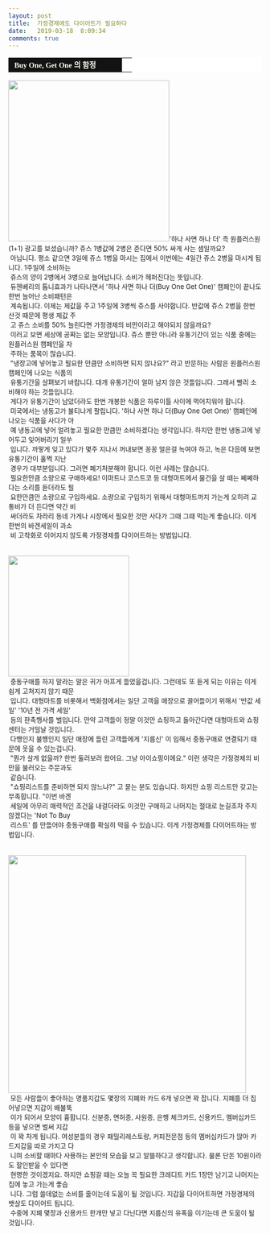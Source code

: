 ```yaml
---
layout: post
title:  가정경제에도 다이어트가 필요하다
date:   2019-03-18  8:09:34
comments: true
---
```





<table width="99%" bgcolor="#ffffff" cellspacing="1" cellpadding="2"><tbody><tr><td width="210" bgcolor="#141313" style-="border-bottom:#141313 1px solid; border-left:#141313 1px solid; border-top:#141313 1px solid; &#13;&#10;border-right:#141313 1px solid"><span style="color: rgb(0, 0, 0); font-family: 맑은 고딕, dotum, verdana; font-size: 11pt;"><strong><span syle="font-size:11pt"><font color="#fffff0">&nbsp;Buy One, Get One 의 함정</font></span></strong></span></td><td style="border-width: 0px 0px 1px; border-style: solid; border-color: rgb(255, 255, 255) rgb(255, 255, 255) rgb(20, 19, 19);"><span style="font-size: 11pt;"><font color="#000000">&nbsp;</font></span></td></tr></tbody></table><p></p><span style="font-size: 10pt;"><span data-url="https://t1.daumcdn.net/cfile/tistory/185E6A244CCEBA340C?download" data-lightbox="lightbox"><img width="320" height="240" style="height: auto; cursor: pointer; max-width: 100%;" alt="" src="https://t1.daumcdn.net/cfile/tistory/185E6A244CCEBA340C" filename="개4.jpg" filemime="image/jpeg"></span></span><span style="font-size: 10pt;">﻿</span><font size="2">'하나 사면 하나 더' 즉 원플러스원(1+1) 광고를 보셨습니까? 쥬스 1병값에 2병은 준다면 50% 싸게 사는 셈일까요?<br> &nbsp;아닙니다. 평소 같으면 3일에 쥬스 1병을 마시는 집에서 이번에는 4일간 쥬스 2병을 마시게 됩니다. 1주일에 소비하는 <br>&nbsp;쥬스의 양이 2병에서 3병으로 늘어납니다. 소비가 헤퍼진다는 뜻입니다.<br> &nbsp;듀젠베리의 톱니효과가 나타나면서 '하나 사면 하나 더(Buy One Get One)' 캠페인이 끝나도 한번 늘어난 소비패턴은<br>&nbsp;계속됩니다. 이제는 제값을 주고 1주일에 3병씩 쥬스를 사야합니다. 반값에 쥬스 2병을 한번 산것 때문에 평생 제값 주<br>&nbsp;고 쥬스 소비를 50% 늘린다면 가정경제의 비만이라고 해야되지 않을까요?<br> &nbsp;이러고 보면 세상에 공짜는 없는 모양입니다. 쥬스 뿐만 아니라 유통기간이 있는 식품 중에는 원플러스원 캠페인을 자<br>&nbsp;주하는 품목이 많습니다.<br> &nbsp;"냉장고에 넣어놓고 필요한 만큼만 소비하면 되지 않나요?" 라고 반문하는 사람은 원플러스원 캠페인에 나오는 식품의<br>&nbsp;유통기간을 살펴보기 바랍니다. 대개 유통기간이 얼마 남지 않은 것들입니다. 그래서 빨리 소비해야 하는 것들입니다.<br> &nbsp;게다가 유통기간이 남았더라도 한번 개봉한 식품은 하루이틀 사이에 먹어치워야 합니다.<br> &nbsp;미국에서는 냉동고가 불티나게 팔립니다. '하나 사면 하나 더(Buy One Get One)' 캠페인에 나오는 식품을 사다가 아<br>&nbsp;예 냉동고에 넣어 얼려놓고 필요한 만큼만 소비하겠다는 생각입니다. 하지만 한번 냉동고에 넣어두고 잊어버리기 일쑤<br>&nbsp;입니다. 까맣게 잊고 있다가 몇주 지나서 꺼내보면 꽁꽁 얼은걸 녹여야 하고, 녹은 다음에 보면 유통기간이 훌쩍 지난 <br>&nbsp;경우가 대부분입니다. 그러면 폐기처분해야 합니다. 이런 사례는 많습니다.<br> &nbsp;필요한만큼 소량으로 구매하세요! 이마트나 코스트코 등 대형마트에서 물건을 살 때는 쩨쩨하다는 소리를 듣더라도 필<br>&nbsp;요한만큼만 소량으로 구입하세요. 소량으로 구입하기 위해서 대형마트까지 가는게 오히려 교통비가 더 든다면 약간 비<br>&nbsp;싸더라도 차라리 동네 가게나 시장에서 필요한 것만 사다가 그때 그때 먹는게 좋습니다. 이게 한번의 바겐세일이 과소<br>&nbsp;비 고착화로 이어지지 않도록 가정경제를 다이어트하는 방법입니다.<br><br><br><span data-url="https://t1.daumcdn.net/cfile/tistory/165E6A244CCEBA330B?download" data-lightbox="lightbox"><img width="240" height="320" style="height: auto; cursor: pointer; max-width: 100%;" alt="" src="https://t1.daumcdn.net/cfile/tistory/165E6A244CCEBA330B" filename="개.jpg" filemime="image/jpeg"></span><br>&nbsp;충동구매를 하지 말라는 말은 귀가 아프게 들었을겁니다. 그런데도 또 듣게 되는 이유는 이게 쉽게 고쳐지지 않기 때문<br>&nbsp;입니다. 대형마트를 비롯해서 백화점에서는 일단 고객을 매장으로 끌어들이기 위해서 '반값 세일' '10년 전 가격 세일'<br> &nbsp;등의 판촉행사를 벌입니다. 만약 고객들이 정말 이것만 쇼핑하고 돌아간다면 대형마트와 쇼핑센터는 거덜날 것입니다.<br> &nbsp;다행인지 불행인지 일단 매장에 들린 고객들에게 '지름신' 이 임해서 충동구매로 연결되기 때문에 웃을 수 있는겁니다.<br> &nbsp;"뭔가 살게 없을까? 한번 둘러보러 왔어요. 그냥 아이쇼핑이에요." 이런 생각은 가정경제의 비만을 불러오는 주문과도<br>&nbsp;같습니다.<br> &nbsp;"쇼핑리스트를 준비하면 되지 않느냐?" 고 묻는 분도 있습니다. 하지만 쇼핑 리스트만 갖고는 부족합니다. "이번 바겐<br>&nbsp;세일에 아무리 매력적인 조건을 내걸더라도 이것만 구매하고 나머지는 절대로 눈길조차 주지 않겠다는 'Not To Buy <br> &nbsp;리스트' 를 만들어야 충동구매를 확실히 막을 수 있습니다. 이게 가정경제를 다이어트하는 방법입니다.<br><br><br><span data-url="https://t1.daumcdn.net/cfile/tistory/195E6A244CCEBA340D?download" data-lightbox="lightbox"><img width="473" height="936" style="height: auto; cursor: pointer; max-width: 100%;" alt="" src="https://t1.daumcdn.net/cfile/tistory/195E6A244CCEBA340D" filename="돈.jpg" filemime="image/jpeg"></span><br>&nbsp;모든 사람들이 좋아하는 명품지갑도 몇장의 지폐와 카드 6개 넣으면 꽉 찹니다. 지폐를 더 집어넣으면 지갑이 배불뚝<br>&nbsp;이가 되어서 모양이 흉합니다. 신분증, 면허증, 사원증, 은행 체크카드, 신용카드, 멤버십카드 등을 넣으면 벌써 지갑<br>&nbsp;이 꽉 차게 됩니다. 여성분들의 경우 패밀리레스토랑, 커피전문점 등의 멤버십카드가 많아 카드지갑을 따로 가지고 다<br>&nbsp;니며 소비할 때마다 사용하는 본인의 모습을 보고 알뜰하다고 생각합니다. 물론 단돈 10원이라도 할인받을 수 있다면 <br>&nbsp;현명한 것이겠지요. 하지만 쇼핑갈 때는 오늘 꼭 필요한 크레디트 카드 1장만 남기고 나머지는 집에 놓고 가는게 좋습<br>&nbsp;니다. 그럼 쓸데없는 소비를 줄이는데 도움이 될 것입니다. 지갑을 다이어트하면 가정경제의 뱃살도 다이어트 됩니다. <br> &nbsp;수중에 지폐 몇장과 신용카드 한개만 넣고 다닌다면 지름신의 유혹을 이기는데 큰 도움이 될 것입니다.</span></span></font>
